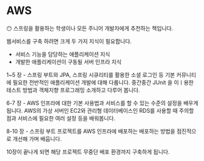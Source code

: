 # AWS
<aside>
😶 스프링을 활용하는 학생이나 모든 주니어 개발자에게 추천하는 책입니다.

</aside>

웹서비스를 구축 하려면 크게 두 가지 지식이 필요합니다.

- 서비스 기능을 담당하는 애플리케이션 지식
- 개발한 애플리케이션이 구동될 서버 인프라 지식

1~5 장 - 스프링 부트와 JPA, 스프링 시큐리티를 활용한 소셜 로그인 등 기본 커뮤니티에 필요한 전반적인 애플리케이션 개발에 대해 다룹니다. 중간중간 JUnit 을 이ㅣ용한 테스트 방법과 객체지향 프로그래밍 소개하고 다루어 봅니다.

6-7 장 - AWS 인프라에 대한 기본 사용법과 서비스를 할 수 있는 수준의 설정을 배우게 됩니다. AWS의 가상 서버인 EC2와 관리형 데이터베이스인 RDS를 사용할 때 주의할 점과 서비스에 필요한 여러 설정 등을 배워봅니다.

8-10 장 - 스프링 부트 프로젝트를 AWS 인프라에 배포하는 배포하는 방법을 점진적으로 개선해 가며 배웁니다. 

10장이 끝나게 되면 해당 프로젝트 무중단 배포 환경까지 구축하게 됩니다.
